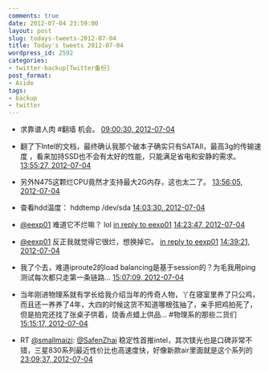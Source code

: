 ```yaml
---
comments: true
date: 2012-07-04 23:59:00
layout: post
slug: todays-tweets-2012-07-04
title: Today's tweets 2012-07-04
wordpress_id: 2592
categories:
- twitter-backup[Twitter备份]
post_format:
- Aside
tags:
- backup
- twitter
---
```





  * 求靠谱人肉 #翻墙 机会。 [09:00:30, 2012-07-04](http://twitter.com/gfrog/statuses/220321150205566978)





  * 翻了下Intel的文档，最终确认我那个破本子确实只有SATAII，最高3g的传输速度 ，看来加持SSD也不会有太好的性能，只能满足省电和安静的需求。 [13:55:27, 2012-07-04](http://twitter.com/gfrog/statuses/220395378061750273)





  * 另外N475这颗烂CPU竟然才支持最大2G内存，这也太二了。 [13:56:05, 2012-07-04](http://twitter.com/gfrog/statuses/220395536103129088)





  * 查看hdd温度： hddtemp /dev/sda [14:03:30, 2012-07-04](http://twitter.com/gfrog/statuses/220397402497089536)





  * [@eexp01](http://twitter.com/eexp01) 难道它不烂嘛？ lol [in reply to eexp01](http://twitter.com/eexp01/statuses/220402262676217856) [14:23:47, 2012-07-04](http://twitter.com/gfrog/statuses/220402506419810305)





  * [@eexp01](http://twitter.com/eexp01) 反正我就觉得它很烂，想换掉它。 [in reply to eexp01](http://twitter.com/eexp01/statuses/220404883659034624) [14:39:21, 2012-07-04](http://twitter.com/gfrog/statuses/220406427343257601)





  * 我了个去，难道iproute2的load balancing是基于session的？为毛我用ping测试每次都只走第一条链路… [15:07:09, 2012-07-04](http://twitter.com/gfrog/statuses/220413422192443393)





  * 当年刚进物理系就有学长给我介绍当年的传奇人物，丫在寝室里养了只公鸡，而且还一养养了4年，大四的时候这货不知道哪根弦抽了，亲手把鸡拍死了，但是拍完还找了张桌子供着，烧香点蜡上供品… #物理系的那些二货们 [15:15:17, 2012-07-04](http://twitter.com/gfrog/statuses/220415467611885568)





  * RT [@smallmaizi](http://twitter.com/smallmaizi): [@SafenZhai](http://twitter.com/SafenZhai) 稳定性首推intel，其次镁光也是口碑非常不错，三星830系列最近性价比也高速度快，好像新款air里面就是这个系列的 [23:09:37, 2012-07-04](http://twitter.com/gfrog/statuses/220534839319871490)




